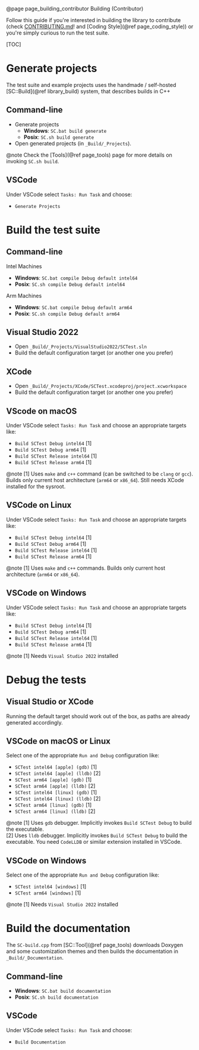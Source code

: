 @page page_building_contributor Building (Contributor)

Follow this guide if you're interested in building the library to contribute (check [CONTRIBUTING.md](https://github.com/Pagghiu/SaneCppLibraries/blob/main/CONTRIBUTING.md)! and [Coding Style](@ref page_coding_style)) or you're simply curious to run the test suite.

[TOC]

# Generate projects

The test suite and example projects uses the handmade / self-hosted [SC::Build](@ref library_build) system, that describes builds in C++

## Command-line
- Generate projects
    - **Windows**: `SC.bat build generate`
    - **Posix**: `SC.sh build generate`
- Open generated projects (in `_Build/_Projects`). 

@note Check the [Tools](@ref page_tools) page for more details on invoking `SC.sh build`.

## VSCode

Under VSCode select `Tasks: Run Task` and choose:
- `Generate Projects`

# Build the test suite

## Command-line

Intel Machines
- **Windows**: `SC.bat compile Debug default intel64`
- **Posix**: `SC.sh compile Debug default intel64`

Arm Machines
- **Windows**: `SC.bat compile Debug default arm64`
- **Posix**: `SC.sh compile Debug default arm64`

## Visual Studio 2022
- Open `_Build/_Projects/VisualStudio2022/SCTest.sln` 
- Build the default configuration target (or another one you prefer)

## XCode
- Open `_Build/_Projects/XCode/SCTest.xcodeproj/project.xcworkspace` 
- Build the default configuration target (or another one you prefer)

## VScode on macOS
Under VSCode select `Tasks: Run Task` and choose an appropriate targets like:
- `Build SCTest Debug intel64` [1]
- `Build SCTest Debug arm64` [1]
- `Build SCTest Release intel64` [1]
- `Build SCTest Release arm64` [1]

@note
[1] Uses `make` and `c++` command (can be switched to be `clang` or `gcc`). Builds only current host architecture (`arm64` or `x86_64`). Still needs XCode installed for the sysroot.  

## VSCode on Linux
Under VSCode select `Tasks: Run Task` and choose an appropriate targets like:
- `Build SCTest Debug intel64` [1]
- `Build SCTest Debug arm64` [1]
- `Build SCTest Release intel64` [1]
- `Build SCTest Release arm64` [1]

@note
[1] Uses `make` and `c++` commands. Builds only current host architecture (`arm64` or `x86_64`).

## VSCode on Windows
Under VSCode select `Tasks: Run Task` and choose an appropriate targets like:
- `Build SCTest Debug intel64` [1]
- `Build SCTest Debug arm64` [1]
- `Build SCTest Release intel64` [1]
- `Build SCTest Release arm64` [1]

@note
[1] Needs `Visual Studio 2022` installed

# Debug the tests

## Visual Studio or XCode

Running the default target should work out of the box, as paths are already generated accordingly.

## VSCode on macOS or Linux

Select one of the appropriate `Run and Debug` configuration like:

- `SCTest intel64 [apple] (gdb)` [1]
- `SCTest intel64 [apple] (lldb)` [2]
- `SCTest arm64 [apple] (gdb)` [1]
- `SCTest arm64 [apple] (lldb)` [2]
- `SCTest intel64 [linux] (gdb)` [1]
- `SCTest intel64 [linux] (lldb)` [2]
- `SCTest arm64 [linux] (gdb)` [1]
- `SCTest arm64 [linux] (lldb)` [2]

@note
[1] Uses `gdb` debugger. Implicitly invokes `Build SCTest Debug` to build the executable.  
[2] Uses `lldb` debugger. Implicitly invokes `Build SCTest Debug` to build the executable. You need `CodeLLDB` or similar extension installed in VSCode.

## VSCode on Windows

Select one of the appropriate `Run and Debug` configuration like:

- `SCTest intel64 [windows]` [1]
- `SCTest arm64 [windows]` [1]

@note
[1] Needs `Visual Studio 2022` installed

# Build the documentation

The `SC-build.cpp` from [SC::Tool](@ref page_tools) downloads Doxygen and some customization themes and then builds the documentation in `_Build/_Documentation`.

## Command-line
- **Windows**: `SC.bat build documentation`
- **Posix**: `SC.sh build documentation`

## VSCode
Under VSCode select `Tasks: Run Task` and choose:
- `Build Documentation`

